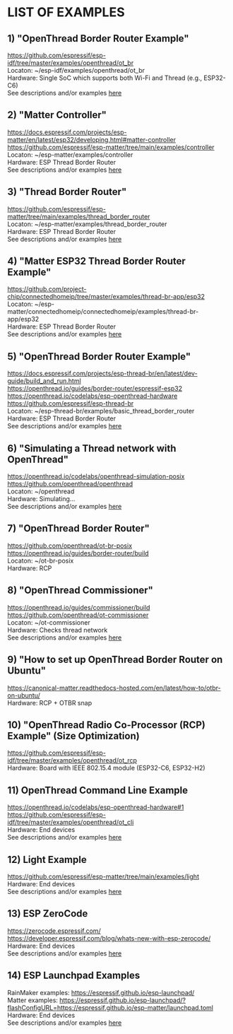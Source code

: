 # LIST OF EXAMPLES

## 1) "OpenThread Border Router Example"  
   https://github.com/espressif/esp-idf/tree/master/examples/openthread/ot_br  
   Locaton: ~/esp-idf/examples/openthread/ot_br  
   Hardware: Single SoC which supports both Wi-Fi and Thread (e.g., ESP32-C6)  
   See descriptions and/or examples [here](esp-idf-ot_br-esp32c6.md)  
  
## 2) "Matter Controller"  
   https://docs.espressif.com/projects/esp-matter/en/latest/esp32/developing.html#matter-controller  
   https://github.com/espressif/esp-matter/tree/main/examples/controller  
   Locaton: ~/esp-matter/examples/controller  
   Hardware: ESP Thread Border Router  
   See descriptions and/or examples [here](esp-matter-controller.md)  
  
## 3) "Thread Border Router"  
   https://github.com/espressif/esp-matter/tree/main/examples/thread_border_router  
   Locaton: ~/esp-matter/examples/thread_border_router  
   Hardware: ESP Thread Border Router  
   See descriptions and/or examples [here](esp-matter-thread_border_router.md)  
  
## 4) "Matter ESP32 Thread Border Router Example"  
   https://github.com/project-chip/connectedhomeip/tree/master/examples/thread-br-app/esp32  
   Locaton: ~/esp-matter/connectedhomeip/connectedhomeip/examples/thread-br-app/esp32  
   Hardware: ESP Thread Border Router  
   See descriptions and/or examples [here](esp-matter-thread-br-app-esp32.md)  
  
## 5) "OpenThread Border Router Example"  
   https://docs.espressif.com/projects/esp-thread-br/en/latest/dev-guide/build_and_run.html  
   https://openthread.io/guides/border-router/espressif-esp32  
   https://openthread.io/codelabs/esp-openthread-hardware  
   https://github.com/espressif/esp-thread-br  
   Locaton: ~/esp-thread-br/examples/basic_thread_border_router  
   Hardware: ESP Thread Border Router  
   See descriptions and/or examples [here](esp-basic_thread_border_router.md)  
  
## 6) "Simulating a Thread network with OpenThread"  
   https://openthread.io/codelabs/openthread-simulation-posix  
   https://github.com/openthread/openthread  
   Locaton: ~/openthread  
   Hardware: Simulating...  
   See descriptions and/or examples [here](openthread-simulation-posix.md)  
  
## 7) "OpenThread Border Router"  
   https://github.com/openthread/ot-br-posix  
   https://openthread.io/guides/border-router/build  
   Locaton: ~/ot-br-posix  
   Hardware: RCP  
  
## 8) "OpenThread Commissioner"  
   https://openthread.io/guides/commissioner/build  
   https://github.com/openthread/ot-commissioner  
   Locaton: ~/ot-commissioner  
   Hardware: Checks thread network  
   See descriptions and/or examples [here](ot-commissioner.md)  
  
## 9) "How to set up OpenThread Border Router on Ubuntu"  
   https://canonical-matter.readthedocs-hosted.com/en/latest/how-to/otbr-on-ubuntu/  
   Hardware: RCP + OTBR snap  
  
## 10) "OpenThread Radio Co-Processor (RCP) Example" (Size Optimization)  
   https://github.com/espressif/esp-idf/tree/master/examples/openthread/ot_rcp  
   Hardware: Board with IEEE 802.15.4 module (ESP32-C6, ESP32-H2)  
  
## 11) OpenThread Command Line Example  
   https://openthread.io/codelabs/esp-openthread-hardware#1  
   https://github.com/espressif/esp-idf/tree/master/examples/openthread/ot_cli  
   Hardware: End devices  
   See descriptions and/or examples [here](esp-idf-ot_cli.md)  
  
## 12) Light Example  
   https://github.com/espressif/esp-matter/tree/main/examples/light  
   Hardware: End devices  
   See descriptions and/or examples [here](esp-matter-light.md)  
   
## 13) ESP ZeroCode
   https://zerocode.espressif.com/
   https://developer.espressif.com/blog/whats-new-with-esp-zerocode/  
   Hardware: End devices  
   See descriptions and/or examples [here](esp-zerocode.md)  

## 14) ESP Launchpad Examples
   RainMaker examples: https://espressif.github.io/esp-launchpad/  
   Matter examples: https://espressif.github.io/esp-launchpad/?flashConfigURL=https://espressif.github.io/esp-matter/launchpad.toml  
   Hardware: End devices  
   See descriptions and/or examples [here](esp-launchpad.md)  
